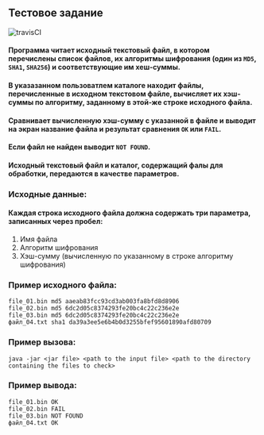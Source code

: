 ## Тестовое задание

![travisCI](https://travis-ci.com/nickbeam/veeam.qa.dev.hash.svg?branch=master)

#### Программа читает исходный текстовый файл, в котором перечислены список файлов, их алгоритмы шифрования (один из `MD5`, `SHA1`, `SHA256`) и соответствующие им хеш-суммы.
#### В указазанном пользоватлем каталоге находит файлы, перечисленные в исходном текстовом файле, вычисляет их хэш-суммы по алгоритму, заданному в этой-же строке исходного файла.
#### Сравнивает вычисленную хэш-сумму с указанной в файле и выводит на экран название файла и результат сравнения `OK` или `FAIL`.
#### Если файл не найден выводит `NOT FOUND`.
#### Исходный текстовый файл и каталог, содержащий фалы для обработки, передаются в качестве параметров. 

### Исходные данные:
#### Каждая строка исходного файла должна содержать три параметра, записанных через пробел: 
1. Имя файла
2. Алгоритм шифрования
3. Хэш-сумму (вычисленную по указанному в строке алгоритму шифрования)

### Пример исходного файла:
```
file_01.bin md5 aaeab83fcc93cd3ab003fa8bfd8d8906
file_02.bin md5 6dc2d05c8374293fe20bc4c22c236e2e
file_03.bin md5 6dc2d05c8374293fe20bc4c22c236e2e
файл_04.txt sha1 da39a3ee5e6b4b0d3255bfef95601890afd80709
```

### Пример вызова:
`java -jar <jar file> <path to the input file> <path to the directory containing the files to check>`


### Пример вывода:
```
file_01.bin OK
file_02.bin FAIL
file_03.bin NOT FOUND
файл_04.txt OK
```
